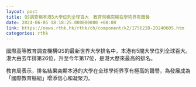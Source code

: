 ```yaml
---
layout: post
title: QS調查稱本港5大學位列全球百大　教育局稱突顯在學術界有聲譽
date: 2024-06-05 18:18:25.000000000 +08:00
link: https://news.rthk.hk/rthk/ch/component/k2/1756228-20240605.htm
categories: rthk
---
```


國際高等教育調查機構QS的最新世界大學排名中，本港有5間大學位列全球百大。港大由去年排第26位，升至今年第17位，是港大歷來最高的排名。

教育局表示，排名結果突顯本港的大學在全球學術界享有極高的聲譽，為發展成為「國際教育樞紐」增添信心和凝聚力。
